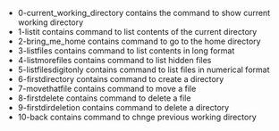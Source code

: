 - 0-current_working_directory contains the command to show current working directory
- 1-listit contains command to list contents of the current directory
- 2-bring_me_home contains command to go to the home directory
- 3-listfiles contains command to list contents in long format
- 4-listmorefiles contains command to list hidden files
- 5-listfilesdigitonly contains command to list files in numerical format
- 6-firstdirectory contains command to create a directory
- 7-movethatfile contains command to move a file
- 8-firstdelete contains command to delete a file
- 9-firstdirdeletion contains command to delete a directory
- 10-back contains command to chnge previous working directory     

